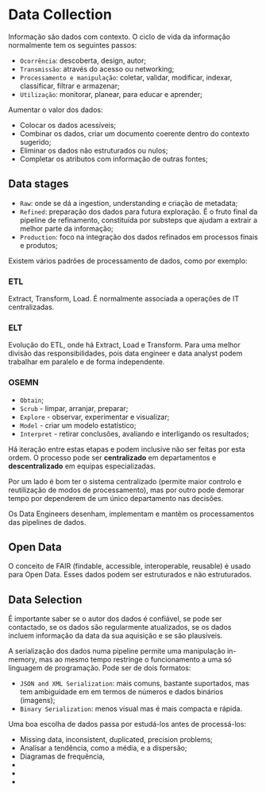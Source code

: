 # Data Collection

Informação são dados com contexto. O ciclo de vida da informação normalmente tem os seguintes passos:
- `Ocorrência`: descoberta, design, autor;
- `Transmissão`: através do acesso ou networking;
- `Processamento e manipulação`: coletar, validar, modificar, indexar, classificar, filtrar e armazenar;
- `Utilização`: monitorar, planear, para educar e aprender;

Aumentar o valor dos dados:
- Colocar os dados acessíveis;
- Combinar os dados, criar um documento coerente dentro do contexto sugerido;
- Eliminar os dados não estruturados ou nulos;
- Completar os atributos com informação de outras fontes;

## Data stages

- `Raw`: onde se dá a ingestion, understanding e criação de metadata;
- `Refined`: preparação dos dados para futura exploração. É o fruto final da pipeline de refinamento, constituída por substeps que ajudam a extrair a melhor parte da informação;
- `Production`: foco na integração dos dados refinados em processos finais e produtos;

Existem vários padrões de processamento de dados, como por exemplo:

### ETL

Extract, Transform, Load. É normalmente associada a operações de IT centralizadas.

### ELT

Evolução do ETL, onde há Extract, Load e Transform. Para uma melhor divisão das responsibilidades, pois data engineer e data analyst podem trabalhar em paralelo e de forma independente.

### OSEMN

- `Obtain`;
- `Scrub` - limpar, arranjar, preparar;
- `Explore` - observar, experimentar e visualizar;
- `Model` - criar um modelo estatístico;
- `Interpret` - retirar conclusões, avaliando e interligando os resultados;

Há iteração entre estas etapas e podem inclusive não ser feitas por esta ordem. O processo pode ser **centralizado** em departamentos e **descentralizado** em equipas especializadas.

Por um lado é bom ter o sistema centralizado (permite maior controlo e reutilização de modos de processamento), mas por outro pode demorar tempo por dependerem de um único departamento nas decisões.

Os Data Engineers desenham, implementam e mantêm os processamentos das pipelines de dados. 

## Open Data

O conceito de FAIR (findable, accessible, interoperable, reusable) é usado para Open Data. Esses dados podem ser estruturados e não estruturados. 

## Data Selection

É importante saber se o autor dos dados é confiável, se pode ser contactado, se os dados são regularmente atualizados, se os dados incluem informação da data da sua aquisição e se são plausíveis.

A serialização dos dados numa pipeline permite uma manipulação in-memory, mas ao mesmo tempo restringe o funcionamento a uma só linguagem de programação. Pode ser de dois formatos:
- `JSON and XML Serialization`: mais comuns, bastante suportados, mas tem ambiguidade em em termos de números e dados binários (imagens);
- `Binary Serialization`: menos visual mas é mais compacta e rápida. 

Uma boa escolha de dados passa por estudá-los antes de processá-los:
- Missing data, inconsistent, duplicated, precision problems;
- Analisar a tendência, como a média, e a dispersão;
- Diagramas de frequência, 
-
-
-
